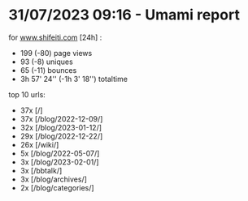 # 31/07/2023 09:16 - Umami report
for www.shifeiti.com [24h] :

 - 199 (-80) page views
 - 93 (-8) uniques
 - 65 (-11) bounces
 - 3h 57' 24'' (-1h 3' 18'') totaltime


top 10 urls:
 - 37x [/]
 - 37x [/blog/2022-12-09/]
 - 32x [/blog/2023-01-12/]
 - 29x [/blog/2022-12-22/]
 - 26x [/wiki/]
 - 5x [/blog/2022-05-07/]
 - 3x [/blog/2023-02-01/]
 - 3x [/bbtalk/]
 - 3x [/blog/archives/]
 - 2x [/blog/categories/]


